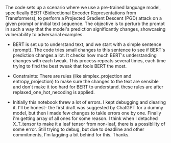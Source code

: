 The code sets up a scenario where we use a pre-trained language model, specifically BERT (Bidirectional Encoder Representations from Transformers), to perform a Projected Gradient Descent (PGD) attack on a given prompt or initial text sequence. The objective is to perturb the prompt in such a way that the model's prediction significantly changes, showcasing vulnerability to adversarial examples.

* BERT is set up to understand text, and we start with a simple sentence (prompt).  The code tries small changes to this sentence to see if BERT's prediction changes a lot. It checks how much BERT's understanding changes with each tweak.  This process repeats several times, each time trying to find the best tweak that fools BERT the most.

* Constraints: There are rules (like simplex_projection and entropy_projection) to make sure the changes to the text are sensible and don't make it too hard for BERT to understand. these rules are after replaxed_one_hot_necoding is applied.
* Initially this notebook threw a lot of errors. I kept debugging and clearing it. I'll be honest- the first draft was suggested by ChatGPT for a dummy model, but then i made few changes to takle errors one by one. Finally i'm getting array of all ones for some reason. I think when I detached X_T_tensor to make it a leaf tensor from non-leaf, there is a possiblilty of some error. Still trying to debug, but due to deadline and other commitments, I'm laggiing a bit behind for this. Thanks. 
